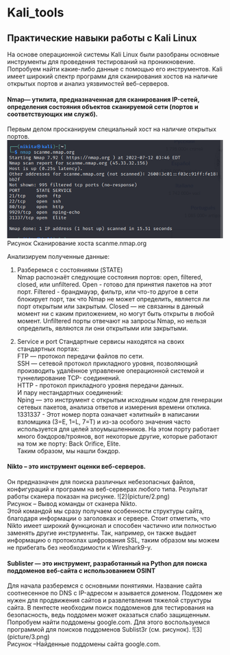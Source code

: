 # Kali_tools

<h2>Практические навыки работы с Kali Linux</h2>
На основе операционной системы Kali Linux были разобраны основные
инструменты для проведения тестирований на проникновение. Попробуем найти
какие-либо данные с помощью его инструментов. Kali имеет широкий спектр
программ для сканирования хостов на наличие открытых портов и анализ
уязвимостей веб-серверов.


<h4> Nmap— утилита, предназначенная для сканирования IP-сетей,
определения состояния объектов сканируемой сети (портов и соответствующих
им служб). </h4>

Первым делом просканируем специальный хост на наличие открытых
портов.
![1](picture/1.png)
<br>
Рисунок Сканирование хоста scanme.nmap.org <br>

Анализируем полученные данные:

1. Разберемся с состояниями (STATE) <br>
   Nmap распознаёт следующие состояния портов: open, filtered, closed,
   или unfiltered. Open - готово для принятия пакетов на этот порт. Filtered -
   брандмауэр, фильтр, или что-то другое в сети блокирует порт, так что Nmap не
   может определить, является ли порт открытым или закрытым. Closed — не
   связанны в данный момент ни с каким приложением, но могут быть открыты в
   любой момент. Unfiltered порты отвечают на запросы Nmap, но нельзя
   определить, являются ли они открытыми или закрытыми.

3. Service и port
   Стандартные сервисы находятся на своих стандартных портах: <br>
   FTP — протокол передачи файлов по сети. <br>
   SSH — сетевой протокол прикладного уровня, позволяющий производить
   удалённое управление операционной системой и туннелирование TCP-
   соединений.<br>
   HTTP - протокол прикладного уровня передачи данных.<br>
   И пару нестандартных соединений:<br>
   Nping — это инструмент с открытым исходным кодом для генерации сетевых
   пакетов, анализа ответов и измерения времени отклика.<br>
   1331337 - Этот номер порта означает «элитный» в написании взломщика (3=E, 1=L,
   7=T) и из-за особого значения часто используется для целей злоумышленников.
   На этом порту работает много бэкдоров/троянов, вот некоторые другие, которые
   работают на том же порту: Back Orifice, Elite.<br>
   Таким образом, мы нашли бэкдор.<br>

<h4>Nikto – это инструмент оценки веб-серверов.</h4>
Он предназначен для поиска различных небезопасных файлов, конфигураций и программ на веб-серверах
любого типа. Результат работы сканера показан на рисунке.
![2](picture/2.png) <br>
Рисунок – Вывод команды от сканера Nikto. <br>
Этой командой мы сразу получаем особенности структуры сайта,
благодаря информации о заголовках и сервере. Стоит отметить, что Nikto имеет
широкий функционал и способен частично или полностью заменять другие
инструменты. Так, например, он также выдает информацию о протоколах
шифрования SSL, таким образом мы можем не прибегать без необходимости к
Wireshark9-у.

<h4>Sublister — это инструмент, разработанный на Python для поиска
поддоменов веб-сайта с использованием OSINT</h4>
Для начала разберемся с основными понятиями. Название сайта
соотнесенное по DNS с IP-адресом н азывается доменом. Поддомен же нужен
для продвижения сайтов и развлетвления тяжелой структуры сайта. В пентесте
необходим поиск поддоменов для тестирования на безопасность, ведь поддомен
может оказаться слабо защищенным.
Попробуем найти поддомены google.com. Для этого воспользуемся
программой для поисков поддоменов Sublist3r (см. рисунок).
![3](picture/3.png) <br>
Рисунок –Найденные поддомены сайта google.com.